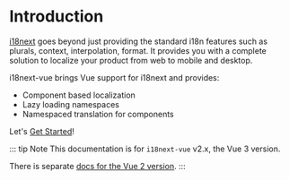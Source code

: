# Introduction

[i18next](https://www.i18next.com/) goes beyond just providing the standard i18n features such as plurals, context, interpolation, format. It provides you with a complete solution to localize your product from web to mobile and desktop.

i18next-vue brings Vue support for i18next and provides:

* Component based localization
* Lazy loading namespaces
* Namespaced translation for components


Let's [Get Started](./guide/started.md)!

::: tip Note
This documentation is for `i18next-vue` v2.x, the Vue 3 version.

There is separate [docs for the Vue 2 version](https://i18next.github.io/i18next-vue/vue-2/introduction).
:::
